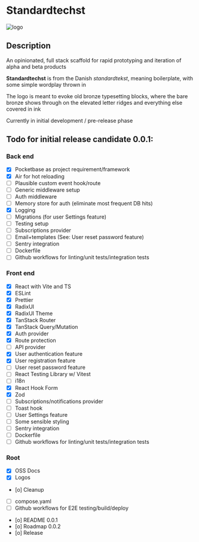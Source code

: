 # Standardtechst
![logo](https://github.com/user-attachments/assets/8c46a448-c22c-4fb0-a17e-52bbd1d46ef5)

## Description
An opinionated, full stack scaffold for rapid prototyping and iteration of alpha and beta products

**Standardtechst** is from the Danish *standardtekst*, meaning boilerplate, with some simple wordplay thrown in

The logo is meant to evoke old bronze typesetting blocks, where the bare bronze shows through on the elevated letter ridges and everything else covered in ink

Currently in initial development / pre-release phase

## Todo for initial release candidate 0.0.1:

### Back end
- [x] Pocketbase as project requirement/framework
- [x] Air for hot reloading
- [ ] Plausible custom event hook/route
- [ ] Generic middleware setup
- [ ] Auth middleware
- [ ] Memory store for auth (eliminate most frequent DB hits)
- [x] Logging
- [ ] Migrations (for user Settings feature)
- [ ] Testing setup
- [ ] Subscriptions provider
- [ ] Email+templates (See: User reset password feature)
- [ ] Sentry integration
- [ ] Dockerfile
- [ ] Github workflows for linting/unit tests/integration tests

### Front end
- [x] React with Vite and TS
- [x] ESLint
- [x] Prettier
- [x] RadixUI
- [x] RadixUI Theme 
- [x] TanStack Router
- [x] TanStack Query/Mutation
- [X] Auth provider
- [x] Route protection
- [ ] API provider
- [x] User authentication feature
- [x] User registration feature
- [ ] User reset password feature
- [ ] React Testing Library w/ Vitest
- [ ] i18n
- [x] React Hook Form 
- [x] Zod
- [ ] Subscriptions/notifications provider
- [ ] Toast hook
- [ ] User Settings feature
- [ ] Some sensible styling
- [ ] Sentry integration
- [ ] Dockerfile
- [ ] Github workflows for linting/unit tests/integration tests

### Root
- [x] OSS Docs
- [x] Logos
- [o] Cleanup
- [ ] compose.yaml
- [ ] Github workflows for E2E testing/build/deploy
- [o] README 0.0.1
- [o] Roadmap 0.0.2
- [o] Release